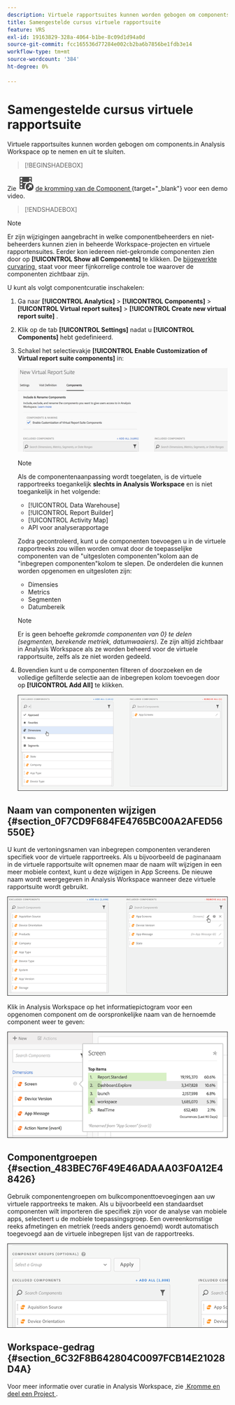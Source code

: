 ```yaml
---
description: Virtuele rapportsuites kunnen worden gebogen om components.in Analysis Workspace op te nemen en uit te sluiten.
title: Samengestelde cursus virtuele rapportsuite
feature: VRS
exl-id: 19163829-328a-4064-b1be-8c09d1d94a0d
source-git-commit: fcc165536d77284e002cb2ba6b7856be1fdb3e14
workflow-type: tm+mt
source-wordcount: '384'
ht-degree: 0%

---
```


# Samengestelde cursus virtuele rapportsuite

Virtuele rapportsuites kunnen worden gebogen om components.in Analysis Workspace op te nemen en uit te sluiten.


>[!BEGINSHADEBOX]

Zie ![&#x200B; VideoCheckedOut &#x200B;](/help/assets/icons/VideoCheckedOut.svg) [&#x200B; de kromming van de Component &#x200B;](https://video.tv.adobe.com/v/3425524?quality=12&learn=on&captions=dut){target="_blank"} voor een demo video.

>[!ENDSHADEBOX]


>[!NOTE]
>
>Er zijn wijzigingen aangebracht in welke componentbeheerders en niet-beheerders kunnen zien in beheerde Workspace-projecten en virtuele rapportensuites. Eerder kon iedereen niet-gekromde componenten zien door op **[!UICONTROL Show all Components]** te klikken. De [&#x200B; bijgewerkte curvaring &#x200B;](/help/analyze/analysis-workspace/curate-share/curate.md) staat voor meer fijnkorrelige controle toe waarover de componenten zichtbaar zijn.

U kunt als volgt componentcuratie inschakelen:

1. Ga naar **[!UICONTROL Analytics]** > **[!UICONTROL Components]** > **[!UICONTROL Virtual report suites]** > **[!UICONTROL Create new virtual report suite]** .
1. Klik op de tab **[!UICONTROL Settings]** nadat u **[!UICONTROL Components]** hebt gedefinieerd.

1. Schakel het selectievakje **[!UICONTROL Enable Customization of Virtual report suite components]** in:

   ![](assets/vrs-enable.png)

   >[!NOTE]
   >
   >Als de componentenaanpassing wordt toegelaten, is de virtuele rapportreeks toegankelijk **slechts in Analysis Workspace** en is niet toegankelijk in het volgende:
   >
   >* [!UICONTROL Data Warehouse]
   >* [!UICONTROL Report Builder]
   >* [!UICONTROL Activity Map]
   >* API voor analyserapportage

   Zodra gecontroleerd, kunt u de componenten toevoegen u in de virtuele rapportreeks zou willen worden omvat door de toepasselijke componenten van de &quot;uitgesloten componenten&quot;kolom aan de &quot;inbegrepen componenten&quot;kolom te slepen. De onderdelen die kunnen worden opgenomen en uitgesloten zijn:

   * Dimensies
   * Metrics
   * Segmenten
   * Datumbereik

   >[!NOTE]
   >
   >Er is geen behoefte *gekromde componenten van 0&rbrace; te delen (segmenten, berekende metriek, datumwaaiers).* Ze zijn altijd zichtbaar in Analysis Workspace als ze worden beheerd voor de virtuele rapportsuite, zelfs als ze niet worden gedeeld.

1. Bovendien kunt u de componenten filteren of doorzoeken en de volledige gefilterde selectie aan de inbegrepen kolom toevoegen door op **[!UICONTROL Add All]** te klikken.

   ![](assets/vrs-add-all.png)

## Naam van componenten wijzigen {#section_0F7CD9F684FE4765BC00A2AFED56550E}

U kunt de vertoningsnamen van inbegrepen componenten veranderen specifiek voor de virtuele rapportreeks. Als u bijvoorbeeld de paginanaam in de virtuele rapportsuite wilt opnemen maar de naam wilt wijzigen in een meer mobiele context, kunt u deze wijzigen in App Screens. De nieuwe naam wordt weergegeven in Analysis Workspace wanneer deze virtuele rapportsuite wordt gebruikt.

![](assets/vrs-rename-component.png)

Klik in Analysis Workspace op het informatiepictogram voor een opgenomen component om de oorspronkelijke naam van de hernoemde component weer te geven:

![](assets/vrs-aw-renamed.png)

## Componentgroepen {#section_483BEC76F49E46ADAAA03F0A12E48426}

Gebruik componentengroepen om bulkcomponenttoevoegingen aan uw virtuele rapportreeks te maken. Als u bijvoorbeeld een standaardset componenten wilt importeren die specifiek zijn voor de analyse van mobiele apps, selecteert u de mobiele toepassingsgroep. Een overeenkomstige reeks afmetingen en metriek (reeds anders genoemd) wordt automatisch toegevoegd aan de virtuele inbegrepen lijst van de rapportreeks.

![](assets/vrs-comp-grp.png)

## Workspace-gedrag {#section_6C32F8B642804C0097FCB14E21028D4A}

Voor meer informatie over curatie in Analysis Workspace, zie [&#x200B; Kromme en deel een Project &#x200B;](/help/analyze/analysis-workspace/curate-share/curate.md).
